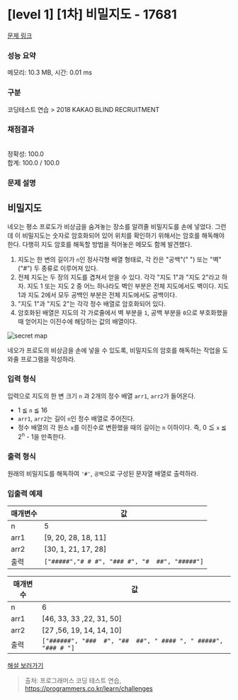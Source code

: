 # [level 1] [1차] 비밀지도 - 17681 

[문제 링크](https://school.programmers.co.kr/learn/courses/30/lessons/17681) 

### 성능 요약

메모리: 10.3 MB, 시간: 0.01 ms

### 구분

코딩테스트 연습 > 2018 KAKAO BLIND RECRUITMENT

### 채점결과

<br/>정확성: 100.0<br/>합계: 100.0 / 100.0

### 문제 설명

<h2 style="user-select: auto;">비밀지도</h2>

<p style="user-select: auto;">네오는 평소 프로도가 비상금을 숨겨놓는 장소를 알려줄 비밀지도를 손에 넣었다. 그런데 이 비밀지도는 숫자로 암호화되어 있어 위치를 확인하기 위해서는 암호를 해독해야 한다. 다행히 지도 암호를 해독할 방법을 적어놓은 메모도 함께 발견했다.</p>

<ol style="user-select: auto;">
<li style="user-select: auto;">지도는 한 변의 길이가 <code style="user-select: auto;">n</code>인 정사각형 배열 형태로, 각 칸은 "공백"(" ") 또는 "벽"("#") 두 종류로 이루어져 있다.</li>
<li style="user-select: auto;">전체 지도는 두 장의 지도를 겹쳐서 얻을 수 있다. 각각 "지도 1"과 "지도 2"라고 하자. 지도 1 또는 지도 2 중 어느 하나라도 벽인 부분은 전체 지도에서도 벽이다. 지도 1과 지도 2에서 모두 공백인 부분은 전체 지도에서도 공백이다.</li>
<li style="user-select: auto;">"지도 1"과 "지도 2"는 각각 정수 배열로 암호화되어 있다.</li>
<li style="user-select: auto;">암호화된 배열은 지도의 각 가로줄에서 벽 부분을 <code style="user-select: auto;">1</code>, 공백 부분을 <code style="user-select: auto;">0</code>으로 부호화했을 때 얻어지는 이진수에 해당하는 값의 배열이다.</li>
</ol>

<p style="user-select: auto;"><img src="http://t1.kakaocdn.net/welcome2018/secret8.png" title="Secret Map" alt="secret map" style="user-select: auto;"></p>

<p style="user-select: auto;">네오가 프로도의 비상금을 손에 넣을 수 있도록, 비밀지도의 암호를 해독하는 작업을 도와줄 프로그램을 작성하라.</p>

<h3 style="user-select: auto;">입력 형식</h3>

<p style="user-select: auto;">입력으로 지도의 한 변 크기 <code style="user-select: auto;">n</code> 과 2개의 정수 배열 <code style="user-select: auto;">arr1</code>, <code style="user-select: auto;">arr2</code>가 들어온다.</p>

<ul style="user-select: auto;">
<li style="user-select: auto;">1 ≦ <code style="user-select: auto;">n</code> ≦ 16</li>
<li style="user-select: auto;"><code style="user-select: auto;">arr1</code>, <code style="user-select: auto;">arr2</code>는 길이 <code style="user-select: auto;">n</code>인 정수 배열로 주어진다.</li>
<li style="user-select: auto;">정수 배열의 각 원소 <code style="user-select: auto;">x</code>를 이진수로 변환했을 때의 길이는 <code style="user-select: auto;">n</code> 이하이다. 즉, 0 ≦ <code style="user-select: auto;">x</code> ≦ 2<sup style="user-select: auto;">n</sup> - 1을 만족한다.</li>
</ul>

<h3 style="user-select: auto;">출력 형식</h3>

<p style="user-select: auto;">원래의 비밀지도를 해독하여 <code style="user-select: auto;">'#'</code>, <code style="user-select: auto;">공백</code>으로 구성된 문자열 배열로 출력하라.</p>

<h3 style="user-select: auto;">입출력 예제</h3>
<table class="table" style="user-select: auto;">
        <thead style="user-select: auto;"><tr style="user-select: auto;">
<th style="user-select: auto;">매개변수</th>
<th style="user-select: auto;">값</th>
</tr>
</thead>
        <tbody style="user-select: auto;"><tr style="user-select: auto;">
<td style="user-select: auto;">n</td>
<td style="user-select: auto;">5</td>
</tr>
<tr style="user-select: auto;">
<td style="user-select: auto;">arr1</td>
<td style="user-select: auto;">[9, 20, 28, 18, 11]</td>
</tr>
<tr style="user-select: auto;">
<td style="user-select: auto;">arr2</td>
<td style="user-select: auto;">[30, 1, 21, 17, 28]</td>
</tr>
<tr style="user-select: auto;">
<td style="user-select: auto;">출력</td>
<td style="user-select: auto;"><code style="user-select: auto;">["#####","# # #", "### #", "#  ##", "#####"]</code></td>
</tr>
</tbody>
      </table><table class="table" style="user-select: auto;">
        <thead style="user-select: auto;"><tr style="user-select: auto;">
<th style="user-select: auto;">매개변수</th>
<th style="user-select: auto;">값</th>
</tr>
</thead>
        <tbody style="user-select: auto;"><tr style="user-select: auto;">
<td style="user-select: auto;">n</td>
<td style="user-select: auto;">6</td>
</tr>
<tr style="user-select: auto;">
<td style="user-select: auto;">arr1</td>
<td style="user-select: auto;">[46, 33, 33 ,22, 31, 50]</td>
</tr>
<tr style="user-select: auto;">
<td style="user-select: auto;">arr2</td>
<td style="user-select: auto;">[27 ,56, 19, 14, 14, 10]</td>
</tr>
<tr style="user-select: auto;">
<td style="user-select: auto;">출력</td>
<td style="user-select: auto;"><code style="user-select: auto;">["######", "###  #", "##  ##", " #### ", " #####", "### # "]</code></td>
</tr>
</tbody>
      </table>
<p style="user-select: auto;"><a href="http://tech.kakao.com/2017/09/27/kakao-blind-recruitment-round-1/" target="_blank" rel="noopener" style="user-select: auto;">해설 보러가기</a></p>


> 출처: 프로그래머스 코딩 테스트 연습, https://programmers.co.kr/learn/challenges